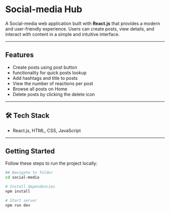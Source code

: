 #  Social-media Hub

A Social-media web application built with **React.js** that provides a modern and user-friendly experience.
Users can create posts, view details, and interact with content in a simple and intuitive interface. 

---

##  Features
-  Create posts using post button  
-  functionality for quick posts lookup  
-  Add hashtags and title to posts  
-  View the number of reactions per post   
-  Browse all posts on Home 
-  Delete posts by clicking the delete icon  

---

## 🛠️ Tech Stack
- React.js, HTML, CSS, JavaScript  
 

---
##  Getting Started

Follow these steps to run the project locally:

```bash
## Navigate to folder
cd social-media

# Install dependencies
npm install

# Start server
npm run dev

